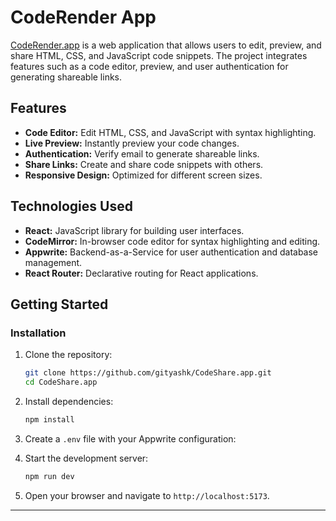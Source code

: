 # CodeRender App

[CodeRender.app](https://codeshare-app.pages.dev/) is a web application that allows users to edit, preview, and share HTML, CSS, and JavaScript code snippets. The project integrates features such as a code editor, preview, and user authentication for generating shareable links.

## Features

- **Code Editor:** Edit HTML, CSS, and JavaScript with syntax highlighting.
- **Live Preview:** Instantly preview your code changes.
- **Authentication:** Verify email to generate shareable links.
- **Share Links:** Create and share code snippets with others.
- **Responsive Design:** Optimized for different screen sizes.

## Technologies Used

- **React:** JavaScript library for building user interfaces.
- **CodeMirror:** In-browser code editor for syntax highlighting and editing.
- **Appwrite:** Backend-as-a-Service for user authentication and database management.
- **React Router:** Declarative routing for React applications.

## Getting Started

### Installation

1. Clone the repository:

    ```bash
    git clone https://github.com/gityashk/CodeShare.app.git
    cd CodeShare.app
    ```

2. Install dependencies:

    ```bash
    npm install
    ```

3. Create a `.env` file with your Appwrite configuration:

4. Start the development server:

    ```bash
    npm run dev
    ```

5. Open your browser and navigate to `http://localhost:5173`.

---